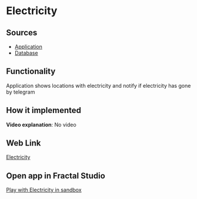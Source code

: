 # Electricity

## Sources

- [Application](https://github.com/fraplat/FractalPlatform/tree/main/FractalPlatform.Examples/Applications/Electricity/ElectricityApplication.cs)
- [Database](https://github.com/fraplat/FractalPlatform/tree/main/FractalPlatform.Examples/Databases/Electricity)

## Functionality

Application shows locations with electricity and notify if electricity has gone by telegram

## How it implemented

**Video explanation**: No video

## Web Link

[Electricity](https://fraplat.tech/jupiter/Electricity)

## Open app in Fractal Studio

[Play with Electricity in sandbox](https://fraplat.tech/mars/FractalStudio/?tag=Electricity+template)


